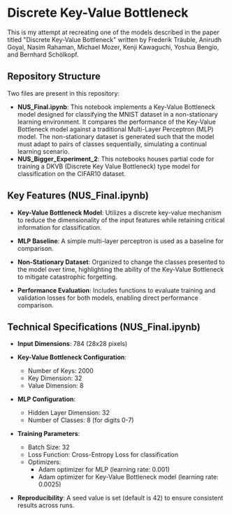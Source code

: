 # Discrete Key-Value Bottleneck

This is my attempt at recreating one of the models described in the paper titled "Discrete Key-Value Bottleneck" written by Frederik Träuble, Anirudh Goyal, Nasim Rahaman, Michael Mozer, Kenji Kawaguchi, Yoshua Bengio, and Bernhard Schölkopf.

## Repository Structure

Two files are present in this repository:
- **NUS_Final.ipynb**: This notebook implements a Key-Value Bottleneck model designed for classifying the MNIST dataset in a non-stationary learning environment. It compares the performance of the Key-Value Bottleneck model against a traditional Multi-Layer Perceptron (MLP) model. The non-stationary dataset is generated such that the model must adapt to pairs of classes sequentially, simulating a continual learning scenario.
- **NUS_Bigger_Experiment_2**: This notebooks houses partial code for training a DKVB (Discrete Key Value Bottleneck) type model for classification on the CIFAR10 dataset. 

## Key Features (NUS_Final.ipynb)

- **Key-Value Bottleneck Model**: Utilizes a discrete key-value mechanism to reduce the dimensionality of the input features while retaining critical information for classification.
  
- **MLP Baseline**: A simple multi-layer perceptron is used as a baseline for comparison.
  
- **Non-Stationary Dataset**: Organized to change the classes presented to the model over time, highlighting the ability of the Key-Value Bottleneck to mitigate catastrophic forgetting.
  
- **Performance Evaluation**: Includes functions to evaluate training and validation losses for both models, enabling direct performance comparison.

## Technical Specifications (NUS_Final.ipynb)

- **Input Dimensions**: 784 (28x28 pixels)
  
- **Key-Value Bottleneck Configuration**:
  - Number of Keys: 2000
  - Key Dimension: 32
  - Value Dimension: 8
  
- **MLP Configuration**:
  - Hidden Layer Dimension: 32
  - Number of Classes: 8 (for digits 0-7)
  
- **Training Parameters**:
  - Batch Size: 32
  - Loss Function: Cross-Entropy Loss for classification
  - Optimizers:
    - Adam optimizer for MLP (learning rate: 0.001)
    - Adam optimizer for Key-Value Bottleneck model (learning rate: 0.0025)
  
- **Reproducibility**: A seed value is set (default is 42) to ensure consistent results across runs.

